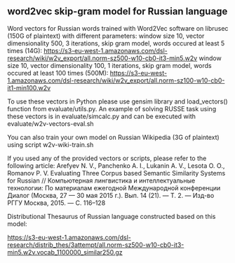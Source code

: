 word2vec skip-gram model for Russian language 
--------------------------------------------

Word vectors for Russian words trained with Word2Vec software on librusec (150G of plaintext) with different parameters:
window size 10, vector dimensionality 500, 3 iterations, skip gram model, words occured at least 5 times (14G):
https://s3-eu-west-1.amazonaws.com/dsl-research/wiki/w2v_export/all.norm-sz500-w10-cb0-it3-min5.w2v
window size 10, vector dimensionality 100, 1 iterations, skip gram model, words occured at least 100 times (500M):
https://s3-eu-west-1.amazonaws.com/dsl-research/wiki/w2v_export/all.norm-sz100-w10-cb0-it1-min100.w2v

To use these vectors in Python please use gensim library and load_vectors() function from evaluate/utils.py. An example of solving RUSSE task using these vectors is in evaluate/simcalc.py and can be executed with evaluate/w2v-vectors-eval.sh

You can also train your own model on Russian Wikipedia (3G of plaintext) using script w2v-wiki-train.sh

If you used any of the provided vectors or scripts, please refer to the following article:
Arefyev N. V., Panchenko A. I., Lukanin A. V., Lesota O. O., Romanov P. V. Evaluating Three Corpus based Semantic Similarity Systems for Russian // Компьютерная лингвистика и интеллектуальные технологии: По материалам ежегодной Международной конференции Диалог (Москва, 27 — 30 мая 2015 г.). Вып. 14 (21). — Т. 2. — Изд-во РГГУ Москва, 2015. — С. 116–128


Distributional Thesaurus of Russian language constructed based on this model:

https://s3-eu-west-1.amazonaws.com/dsl-research/distrib_thes/3attempt/all.norm-sz500-w10-cb0-it3-min5.w2v.vocab_1100000_similar250.gz


